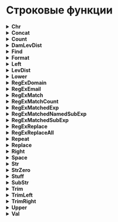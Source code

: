 # Строковые функции

<details><summary><b>Chr</b></summary>
<br><b>Chr(Аргумент) </b>
<ul>
   <li> Аргумент - числовой код символа Unicode в диапазоне [0, 65535].
</ul>
Возвращает символ Unicode по его коду.<br><br>
</details>

<details><summary><b>Concat</b></summary>
<br><b>Concat(Строка, Строка [, … Строка]) </b>
<ul>
   <li> Строка - строковое выражение.
</ul>
Объединяет несколько строк в одну. Пропущенные значения интерпретируются как строки с нулевой длиной, т.е. как «». <br><br>
</details>

<details><summary><b>Count</b></summary>
<br><b>Count(Строка) </b>
<ul>
   <li> Строка - строковое выражение.
</ul>
Возвращает количество символов в строке. <br><br>
</details>

<details><summary><b>DamLevDist</b></summary>
<br><b>DamLevDist(Строка1, Строка2) </b>
<ul>
   <li> Строка1, 
   <li> Строка2 - выражения строкового типа.
</ul>
Функция возвращает значение расстояния Дамерау-Левенштейна для строк Строка1, Строка2. Расстояние Дамерау-Левенштейна также называют расстоянием редактирования с учетом перестановок, которое является мерой похожести двух строк. Результат - это минимальное количество операций удалений, вставки, замены и перестановок символов, которое нужно произвести, чтобы преобразовать одну строку в другую. <br><br>
</details>

<details><summary><b>Find</b></summary>
<br><b>Find(Подстрока, Строка[, Порядок = 1]) </b>
<ul>
   <li> Подстрока - искомая подстрока,
   <li> Строка - строка, в которой ищется подстрока,
   <li> Порядок - необязательный параметр, позицию какого по счету вхождения Подстроки в Строку возвращать. Аргумент числового типа.
</ul>
Функция возвращает позицию первого символа Подстроки заданного Порядка в Строке. Порядок может быть как положительным, так и отрицательным. Если Порядок положительный, то поиск происходит слева направо, если отрицательный, то справа налево. Если вхождения заданного порядка нет, то функция возвращает 0. Например, Find(«A», «A000A00A», 2) вернет позицию второго слева вхождения подстроки «А» в строку «A000A00A», т.е. 5; Find(«A», «A000A00A», -1) вернет позицию первого справа вхождения подстроки «А» в строку «A000A00A», т.е. 8. Если Порядок равен нулю, то функция возвращает Неопределенное значение (Null). <br><br>
</details>

<details><summary><b>Format</b></summary>
<br><b>Format(Строка_формата, Выражение [, … Выражение]) </b>
<ul>
   <li> Строка_формата - строковое выражение специального вида
   <li> Выражение - произвольное строковое выражение.
</ul>
Возвращает список выражений в заданном формате. Строка_формата имеет следующий вид: <br>
<pre>[Строка] %s [Строка] [... [[Строка]%s[Строка]]]
<ul>
<li>Строка - строковое выражение<li>%s - символ, на место которого ставится очередное Выражение из списка.</ul></pre><br><br>
</details>

<details><summary><b>Left</b></summary>
<br><b>Left(Строка, Количество_символов) </b>
<ul>
   <li> Строка - выражение строкового типа.
</ul>
Возвращает заданное количество символов левой части строки. <br><br>
</details>

<details><summary><b>LevDist</b></summary>
<br><b>LevDist(Строка1, Строка2)</b>
<ul>
   <li> Строка1, 
   <li> Строка2 - выражения строкового типа.
</ul>
Функция возвращает значение расстояния Левенштейна для строк Строка1, Строка2. Расстояние Левенштейна также называют расстоянием редактирования, которое является мерой похожести двух строк. Результат - это минимальное количество операций удалений, вставки и замены символа, которое нужно произвести, чтобы преобразовать одну строку в другую. <br><br>
</details>

<details><summary><b>Lower</b></summary>
<br><b>Lower(Аргумент) </b>
<ul>
   <li> Аргумент - строковое выражение
</ul>
Возвращает аргумент в нижнем регистре. <br><br>
</details>

<details><summary><b>RegExDomain</b></summary>
<br><b>RegExDomain(Вх.Строка [, Ном.Вхожд = 1]) </b>
<ul>
   <li> Вх.Строка - входная строка, в которой будет искаться Email-адрес;
   <li> Ном.Вхожд - порядковый номер Email-адрес-а, в искомой строке.
</ul>
Возвращает Ном.Вхожд-й адрес сайта из строки Вх.Строка не включая www до домена 1-го уровня включительно. Для поиска используются регулярные выражения. <br><br>
</details>

<details><summary><b>RegExEmail</b></summary>
<br><b>RegExEmail(Вх.Строка [, Ном.Вхожд = 1]) </b>
<ul>
   <li> Вх.Строка - входная строка, в которой будет искаться Email-адрес;
   <li> Ном.Вхожд - порядковый номер Email-адрес-а, в искомой строке.
</ul>
Извлекает Ном.Вхожд-й Email-адрес из строки Вх.Строка. Для поиска используются регулярные выражения. <br><br>
</details>

<details><summary><b>RegExMatch</b></summary>
<br><b>RegExMatch(Рег.Выр., Строка) </b>
<ul>
   <li> Рег.Выр. - строка регулярного выражения;
   <li> Строка - входная строка.
</ul>
Проверяет соответствие строки регулярному выражению. Используется библиотека PCRE2. Синтаксис и семантика совместимы с регулярными выражениями Perl. <br><br>
</details>

<details><summary><b>RegExMatchCount</b></summary>
<br><b>RegExMatchCount(Рег.Выр., Строка) </b>
<ul>
   <li> Рег.Выр. - строка регулярного выражения;
   <li> Строка - входная строка.
</ul>
Возвращает кол-во частей строки, соответствующих регулярному выражению. Используется библиотека PCRE2. Синтаксис и семантика совместимы с регулярными выражениями Perl. <br><br>
</details>

<details><summary><b>RegExMatchedExp</b></summary>
<br><b>RegExMatchedExp(Рег.Выр., Строка [, НомерЧасти = 1]) </b>
<ul>
   <li> Рег.Выр. - строка регулярного выражения;
   <li> Строка - входная строка;
   <li> НомерЧасти - порядковый номер части, соответствующей регулярному выражению, входной строки. Параметр должен входить в диапазон от 1 до RegExMatchCount.
</ul>
Возвращает часть строки, соответствующую регулярному выражению. Используется библиотека PCRE2. Синтаксис и семантика совместимы с регулярными выражениями Perl. <br><br>
</details>

<details><summary><b>RegExMatchedNamedSubExp</b></summary>
<br><b>RegExMatchedNamedSubExp(Рег.Выр., Строка, ИмяГруппы [, НомерЧасти = 1]) </b>
<ul>
   <li> Рег.Выр. - строка регулярного выражения;
   <li> Строка - входная строка;
   <li> ИмяГруппы - имя группы, определяемой метасимволами (…);
   <li> НомерЧасти - порядковый номер части, соответствующей регулярному выражению, входной строки. Параметр должен входить в диапазон от 1 до RegExMatchCount.
</ul>
Возвращает группу части строки, соответствующую регулярному выражению. Группы нумеруются слева направо, в порядке появления открывающихся скобок. Используется библиотека PCRE2. Синтаксис и семантика совместимы с регулярными выражениями Perl. <br><br>
</details>

<details><summary><b>RegExMatchedSubExp</b></summary>
<br><b>RegExMatchedSubExp(Рег.Выр., Строка, НомерГруппы [, НомерЧасти = 1])</b>
<ul>
   <li> Рег.Выр. - строка регулярного выражения;
   <li> Строка - входная строка;
   <li> НомерГруппы - порядковый номер группы, определяемой метасимволами (…);
   <li> НомерЧасти - порядковый номер части, соответствующей регулярному выражению, входной строки. Параметр должен входить в диапазон от 1 до RegExMatchCount.
</ul>
Возвращает группу части строки, соответствующую регулярному выражению. Группы нумеруются слева направо, в порядке появления открывающихся скобок. Используется библиотека PCRE2. Синтаксис и семантика совместимы с регулярными выражениями Perl. <br><br>
</details>

<details><summary><b>RegExReplace</b></summary>
<br><b>RegExReplace(Рег.Выр., Вх.Строка, СтрокаЗамены [, НомерЧасти = 1, Расш.Синтаксис = False]) </b>
<ul>
   <li> Рег.Выр. - строка регулярного выражения;
   <li> Вх.Строка - входная строка, которая будет подвержена замене;
   <li> СтрокаЗамены - строка, которая будет вставлена вместо части входной строки, оответствующией регулярному выражению;
   <li> НомерЧасти - порядковый номер части, соответствующей регулярному выражению, входной строки. Параметр должен входить в диапазон от 1 до RegExMatchCount.
   <li> Расш.Синтаксис - расширенный синтаксис замены (только для PCRE2)
</ul>
Возвращает Вх.Строка, в которой НомерЧасти-ое вхождение выражения Рег.Выр. будет заменено на СтрокаЗамены. Используется библиотека PCRE2. Синтаксис и семантика совместимы с регулярными выражениями Perl. <br><br>
</details>

<details><summary><b>RegExReplaceAll</b></summary>
<br><b>RegExReplaceAll(Рег.Выр., Вх.Строка, СтрокаЗамены [, Расш.Синтаксис = False]) </b>
<ul>
   <li> Рег.Выр. - строка регулярного выражения;
   <li> Вх.Строка - входная строка, которая будет подвержена замене;
   <li> СтрокаЗамены - строка, которая будет вставлена вместо частей входной строки, соответствующих регулярному выражению.
   <li> Расш.Синтаксис - расширенный синтаксис замены (только для PCRE2)
</ul>
 Возвращает Вх.Строка, в которой все вхождения выражения Рег.Выр. будут заменены на СтрокаЗамены. Используется библиотека PCRE2. Синтаксис и семантика совместимы с регулярными выражениями Perl.<br><br>
</details>

<details><summary><b>Repeat</b></summary>
<br><b>Repeat(Строка, Количество_повторов) </b>
<ul>
   <li> Строка - строковое выражение.
   <li> Количество_повторов - целое выражение
</ul>
Возвращает строку - повторяющую заданную строку необходимое количество раз. <br><br>
</details>

<details><summary><b>Replace</b></summary>
<br><b>Replace(Строка, Старый_шаблон, Новый_шаблон [, Заменять_все, Игнорировать_регистр]) </b>
<ul>
   <li> Строка - строка, в которой необходимо сделать замену;
   <li> Старый_шаблон - заменяемая подстрока; 
   <li> Новый_шаблон - строка, на которую будет заменяться Старый шаблон;
   <li> Заменять_все - флаг замены всех вхождений Старого шаблона на Новый шаблон. Аргумент логического типа; 
   <li> Игнорировать_регистр - флаг чувствительности к регистру при замене. Аргумент логического типа.
</ul>
Функция возвращает Строку, в которой вхождения Старого шаблона были заменены на Новый шаблон. Если флаг «Заменять все» имеет значение True (истина), то в возвращаемой строке будут заменены все вхождения Старого Шаблона на Новый шаблон. Если флаг «Заменять все» имеет значение False (ложь), то в возвращаемой строке будет заменено только первое по порядку вхождение. Если флаг «Игнорировать регистр» имеет значение True (истина), то поиск заменяемых фрагментов (Старый шаблон) будет регистронезависимым. Если флаг «Игнорировать регистр» имеет значение False (ложь), то поиск заменяемых фрагментов (Старый шаблон) будет регистрозависимым. Последние два параметра можно не указывать. Если не указан флаг «Игнорировать регистр», то поиск заменяемых фрагментов будет регистрозависимым . Если не указан флаг «Заменять все», то будет заменено только первое вхождение заменяемой подстроки. Например, Replace(«A000а00A», «А», «B», True, True) вернет строку «B000B00B» , т.е. заменит все вхождения строки «А» на строку «В» игнорируя регистр символов; Replace(«A000а00A», «А», «B», True, False) вернет строку «B000а00B». Replace(«A000а00A», «А», «B») вернет строку «B000а00A». <br><br>
</details>

<details><summary><b>Right</b></summary>
<br><b>Right(Строка, Количество_символов) </b>
<ul>
   <li> Строка - выражение строкового типа.
</ul>
Возвращает заданное количество символов правой части строки. <br><br>
</details>

<details><summary><b>Space</b></summary>
<br><b>Space(Количество_пробелов) </b>
<ul>
   <li> Количество_пробелов - целое выражение.
</ul>
Возвращает заданное количество пробелов. <br><br>
</details>

<details><summary><b>Str</b></summary>
<br><b>Str(Аргумент) </b>
<ul>
   <li> 
    Аргумент - выражение числового типа.
</ul>
Возвращает строковое представление Аргумента с учетом локали. <br><br>
</details>

<details><summary><b>StrZero</b></summary>
<br><b>StrZero(Выражение, Общая_длина) </b>
<ul>
   <li> Выражение - числовое выражение.
   <li> Общая_длина - длина результирующей строки
</ul>
Добавляет спереди заданного выражения нули так, чтобы длина результирующей строки равнялась Общей_длине. <br><br>
</details>

<details><summary><b>Stuff</b></summary>
<br><b>Stuff(Источник, Начало_позиции, Длина [, Вставляемая_строка = «»]) </b>
<ul>
   <li> Источник - строковое выражение.
   <li> Вставляемая_строка - строковое выражение.
   <li> Начало - позиция начала вставки
   <li> Длина - длина удаляемой подстроки 
</ul>
Возвращает строку следующего вида. Сначала из Источника удаляется подстрока, начиная с позиции Начало длиной Длина. Затем на место удаленной подстроки вставляется Вставляемая_строка. <br><br>
</details>

<details><summary><b>SubStr</b></summary>
<br><b>SubStr(Источник, Начало, Длина) </b>
<ul>
   <li> Источник - строковое выражение.
   <li> Начало - позиция начало подстроки
   <li> Длина - длина подстроки
</ul>
Возвращает подстроку из строки - источника, начиная с позиции Начало длиной Длина. <br><br>
</details>

<details><summary><b>Trim</b></summary>
<br><b>Trim(Аргумент) </b>
<ul>
   <li> Аргумент - строковое выражение.
</ul>
Возвращает Аргумент без ведущих и ведомых пробелов. <br><br>
</details>

<details><summary><b>TrimLeft</b></summary>
<br><b>TrimLeft(Аргумент) </b>
<ul>
   <li> Аргумент - строковое выражение.
</ul>
Возвращает Аргумент без ведущих пробелов.<br><br>
</details>

<details><summary><b>TrimRight</b></summary>
<br><b>TrimRight(Аргумент) </b>
<ul>
   <li> Аргумент - строковое выражение.
</ul>
Возвращает Аргумент без ведомых пробелов. <br><br>
</details>

<details><summary><b>Upper</b></summary>
<br><b>Upper(Аргумент) </b>
<ul>
   <li> Аргумент - строковое выражение.
</ul>
Возвращает аргумент в верхнем регистре. <br><br>
</details>

<details><summary><b>Val</b></summary>
<br><b>Val(Строка) </b>
<ul>
   <li> Строка - строковое выражение.
</ul>
Преобразует заданную строку в число с учетом локали <br><br>
</details>
